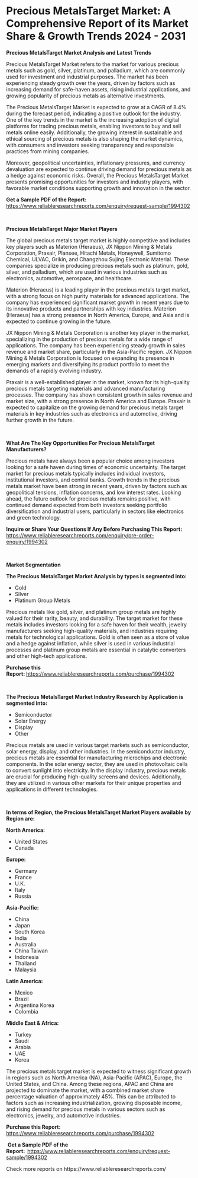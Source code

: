 <p><h1>Precious MetalsTarget Market: A Comprehensive Report of its Market Share & Growth Trends 2024 - 2031</h1></p><p><strong>Precious MetalsTarget Market Analysis and Latest Trends</strong></p>
<p><p>Precious MetalsTarget Market refers to the market for various precious metals such as gold, silver, platinum, and palladium, which are commonly used for investment and industrial purposes. The market has been experiencing steady growth over the years, driven by factors such as increasing demand for safe-haven assets, rising industrial applications, and growing popularity of precious metals as alternative investments.</p><p>The Precious MetalsTarget Market is expected to grow at a CAGR of 8.4% during the forecast period, indicating a positive outlook for the industry. One of the key trends in the market is the increasing adoption of digital platforms for trading precious metals, enabling investors to buy and sell metals online easily. Additionally, the growing interest in sustainable and ethical sourcing of precious metals is also shaping the market dynamics, with consumers and investors seeking transparency and responsible practices from mining companies.</p><p>Moreover, geopolitical uncertainties, inflationary pressures, and currency devaluation are expected to continue driving demand for precious metals as a hedge against economic risks. Overall, the Precious MetalsTarget Market presents promising opportunities for investors and industry players, with favorable market conditions supporting growth and innovation in the sector.</p></p>
<p><strong>Get a Sample PDF of the Report:&nbsp;</strong> <a href="https://www.reliableresearchreports.com/enquiry/request-sample/1994302">https://www.reliableresearchreports.com/enquiry/request-sample/1994302</a></p>
<p>&nbsp;</p>
<p><strong>Precious MetalsTarget Major Market Players</strong></p>
<p><p>The global precious metals target market is highly competitive and includes key players such as Materion (Heraeus), JX Nippon Mining & Metals Corporation, Praxair, Plansee, Hitachi Metals, Honeywell, Sumitomo Chemical, ULVAC, Grikin, and Changzhou Sujing Electronic Material. These companies specialize in producing precious metals such as platinum, gold, silver, and palladium, which are used in various industries such as electronics, automotive, aerospace, and healthcare.</p><p>Materion (Heraeus) is a leading player in the precious metals target market, with a strong focus on high purity materials for advanced applications. The company has experienced significant market growth in recent years due to its innovative products and partnerships with key industries. Materion (Heraeus) has a strong presence in North America, Europe, and Asia and is expected to continue growing in the future.</p><p>JX Nippon Mining & Metals Corporation is another key player in the market, specializing in the production of precious metals for a wide range of applications. The company has been experiencing steady growth in sales revenue and market share, particularly in the Asia-Pacific region. JX Nippon Mining & Metals Corporation is focused on expanding its presence in emerging markets and diversifying its product portfolio to meet the demands of a rapidly evolving industry.</p><p>Praxair is a well-established player in the market, known for its high-quality precious metals targeting materials and advanced manufacturing processes. The company has shown consistent growth in sales revenue and market size, with a strong presence in North America and Europe. Praxair is expected to capitalize on the growing demand for precious metals target materials in key industries such as electronics and automotive, driving further growth in the future.</p></p>
<p>&nbsp;</p>
<p><strong>What Are The Key Opportunities For Precious MetalsTarget Manufacturers?</strong></p>
<p><p>Precious metals have always been a popular choice among investors looking for a safe haven during times of economic uncertainty. The target market for precious metals typically includes individual investors, institutional investors, and central banks. Growth trends in the precious metals market have been strong in recent years, driven by factors such as geopolitical tensions, inflation concerns, and low interest rates. Looking ahead, the future outlook for precious metals remains positive, with continued demand expected from both investors seeking portfolio diversification and industrial users, particularly in sectors like electronics and green technology.</p></p>
<p><strong>Inquire or Share Your Questions If Any Before Purchasing This Report:</strong> <a href="https://www.reliableresearchreports.com/enquiry/pre-order-enquiry/1994302">https://www.reliableresearchreports.com/enquiry/pre-order-enquiry/1994302</a></p>
<p>&nbsp;</p>
<p><strong>Market Segmentation</strong></p>
<p><strong>The Precious MetalsTarget Market Analysis by types is segmented into:</strong></p>
<p><ul><li>Gold</li><li>Silver</li><li>Platinum Group Metals</li></ul></p>
<p><p>Precious metals like gold, silver, and platinum group metals are highly valued for their rarity, beauty, and durability. The target market for these metals includes investors looking for a safe haven for their wealth, jewelry manufacturers seeking high-quality materials, and industries requiring metals for technological applications. Gold is often seen as a store of value and a hedge against inflation, while silver is used in various industrial processes and platinum group metals are essential in catalytic converters and other high-tech applications.</p></p>
<p><strong>Purchase this Report:&nbsp;</strong><a href="https://www.reliableresearchreports.com/purchase/1994302">https://www.reliableresearchreports.com/purchase/1994302</a></p>
<p>&nbsp;</p>
<p><strong>The Precious MetalsTarget Market Industry Research by Application is segmented into:</strong></p>
<p><ul><li>Semiconductor</li><li>Solar Energy</li><li>Display</li><li>Other</li></ul></p>
<p><p>Precious metals are used in various target markets such as semiconductor, solar energy, display, and other industries. In the semiconductor industry, precious metals are essential for manufacturing microchips and electronic components. In the solar energy sector, they are used in photovoltaic cells to convert sunlight into electricity. In the display industry, precious metals are crucial for producing high-quality screens and devices. Additionally, they are utilized in various other markets for their unique properties and applications in different technologies.</p></p>
<p>&nbsp;</p>
<p><strong>In terms of Region, the Precious MetalsTarget Market Players available by Region are:</strong></p>
<p>
    <p> <strong> North America: </strong>
        <ul>
            <li>United States</li>
            <li>Canada</li>
        </ul>
        </p> 
    <p> <strong> Europe: </strong>
        <ul>
            <li>Germany</li>
            <li>France</li>
            <li>U.K.</li>
            <li>Italy</li>
            <li>Russia</li>
        </ul>
        </p> 
    <p> <strong> Asia-Pacific: </strong>
        <ul>
            <li>China</li>
            <li>Japan</li>
            <li>South Korea</li>
            <li>India</li>
            <li>Australia</li>
            <li>China Taiwan</li>
            <li>Indonesia</li>
            <li>Thailand</li>
            <li>Malaysia</li>
        </ul>
        </p> 
    <p> <strong> Latin America: </strong>
        <ul>
            <li>Mexico</li>
            <li>Brazil</li>
            <li>Argentina Korea</li>
            <li>Colombia</li>
        </ul>
        </p> 
    <p> <strong> Middle East & Africa: </strong>
        <ul>
            <li>Turkey</li>
            <li>Saudi</li>
            <li>Arabia</li>
            <li>UAE</li>
            <li>Korea</li>
        </ul>
    </p>
    </p>
<p><p>The precious metals target market is expected to witness significant growth in regions such as North America (NA), Asia-Pacific (APAC), Europe, the United States, and China. Among these regions, APAC and China are projected to dominate the market, with a combined market share percentage valuation of approximately 45%. This can be attributed to factors such as increasing industrialization, growing disposable income, and rising demand for precious metals in various sectors such as electronics, jewelry, and automotive industries.</p></p>
<p><strong>Purchase this Report: </strong><a href="https://www.reliableresearchreports.com/purchase/1994302">https://www.reliableresearchreports.com/purchase/1994302</a></p>
<p>&nbsp;<strong>Get a Sample PDF of the Report:&nbsp;&nbsp;</strong><a href="https://www.reliableresearchreports.com/enquiry/request-sample/1994302">https://www.reliableresearchreports.com/enquiry/request-sample/1994302</a></p>
<p><strong></strong></p>
<p>Check more reports on https://www.reliableresearchreports.com/</p>
